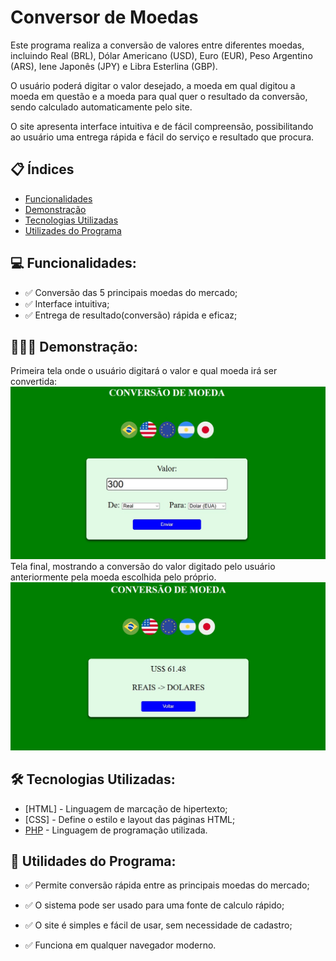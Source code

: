 # Conversor de Moedas
 Este programa realiza a conversão de valores entre diferentes moedas, incluindo Real (BRL), Dólar Americano (USD), Euro (EUR), Peso Argentino (ARS), Iene Japonês (JPY) e Libra Esterlina (GBP).

 O usuário poderá digitar o valor desejado, a moeda em qual digitou a moeda em questão e a moeda para qual quer o resultado da conversão, sendo calculado automaticamente pelo site.

 O site apresenta interface intuitiva e de fácil compreensão, possibilitando ao usuário uma entrega rápida e fácil do serviço e resultado que procura.

## 📋 Índices 
- <a href="#funcionalidades"> Funcionalidades </a>
- <a href="#demonstracao"> Demonstração </a>
- <a href="#tecnologias"> Tecnologias Utilizadas </a>
- <a href="#utilidades"> Utilizades do Programa </a>


## 💻 Funcionalidades: <a id="funcionalidades"></a>
- ✅ Conversão das 5 principais moedas do mercado;
- ✅ Interface intuitiva;
- ✅ Entrega de resultado(conversão) rápida e eficaz;

## 👨🏽‍💻 Demonstração: <a id="demonstracao"></a>
Primeira tela onde o usuário digitará o valor e qual moeda irá ser convertida:
![Demostração](./assets/tela_usuario.jpeg)
Tela final, mostrando a conversão do valor digitado pelo usuário anteriormente pela moeda escolhida pelo próprio.
![Demostração](./assets/tela_final.jpeg)


## 🛠 Tecnologias Utilizadas: <a id="tecnologias"></a>
- [HTML] - Linguagem de marcação de hipertexto;
- [CSS] - Define o estilo e layout das páginas HTML;
- [PHP](https://www.php.net) - Linguagem de programação utilizada.


## 📌 Utilidades do Programa: <a id="utilidades"></a>
- ✅ Permite conversão rápida entre as principais moedas do mercado;

- ✅ O sistema pode ser usado para uma fonte de calculo rápido;

- ✅ O site é simples e fácil de usar, sem necessidade de cadastro;

- ✅ Funciona em qualquer navegador moderno.